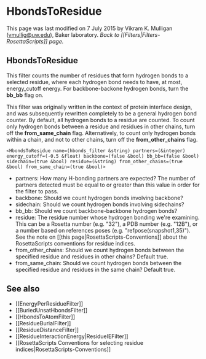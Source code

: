 # HbondsToResidue
This page was last modified on 7 July 2015 by Vikram K. Mulligan (vmullig@uw.edu), Baker laboratory.
*Back to [[Filters|Filters-RosettaScripts]] page.*
## HbondsToResidue

This filter counts the number of residues that form hydrogen bonds to a selected residue, where each hydrogen bond needs to have, at most, energy\_cutoff energy. For backbone-backone hydrogen bonds, turn the <b>bb_bb</b> flag on.

This filter was originally written in the context of protein interface design, and was subsequently rewritten completely to be a general hydrogen bond counter.  By default, all hydrogen bonds to a residue are counted.  To count only hydrogen bonds between a residue and residues in other chains, turn off the <b>from_same_chain</b> flag.  Alternatively, to count only hydrogen bonds within a chain, and not to other chains, turn off the <b>from_other_chains</b> flag.

```
<HbondsToResidue name=(hbonds_filter &string) partners=(&integer) energy_cutoff=(-0.5 &float) backbone=(false &bool) bb_bb=(false &bool) sidechain=(true &bool) residue=(&string) from_other_chains=(true &bool) from_same_chain=(true &bool)>
```

-   partners: How many H-bonding partners are expected?  The number of partners detected must be equal to or greater than this value in order for the filter to pass. 
-   backbone: Should we count hydrogen bonds involving backbone?
-   sidechain: Should we count hydrogen bonds involving sidechains?
-   bb_bb: Should we count backbone-backbone hydrogen bonds?
-   residue: The residue number whose hydrogen bonding we're examining.  This can be a Rosetta number (e.g. "32"), a PDB number (e.g. "12B"), or a number based on references poses (e.g. "refpose(snapshot1,35)").  See the note on [[this page|RosettaScripts-Conventions]] about the RosettaScripts conventions for residue indices.
-   from_other_chains: Should we count hydrogen bonds between the specified residue and residues in other chains?  Default true.
-   from_same_chain: Should we count hydrogen bonds between the specified residue and residues in the same chain?  Default true.

## See also

* [[EnergyPerResidueFilter]]
* [[BuriedUnsatHbondsFilter]]
* [[HbondsToAtomFilter]]
* [[ResidueBurialFilter]]
* [[ResidueDistanceFilter]]
* [[ResidueInteractionEnergy|ResidueIEFilter]]
* [[RosettaScripts Conventions for selecting residue indices|RosettaScripts-Conventions]]
